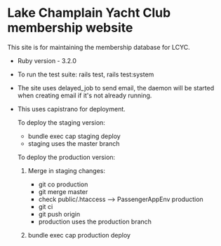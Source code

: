 # Lake Champlain Yacht Club membership website

This site is for maintaining the membership database for LCYC.


* Ruby version - 3.2.0

* To run the test suite: rails test, rails test:system

* The site uses delayed_job to send email, the daemon will be started when creating email if it's not already running.

* This uses capistrano for deployment.

  To deploy the staging version:
  
    * bundle exec cap staging deploy
    * staging uses the master branch

  To deploy the production version:

    1. Merge in staging changes:
  
       * git co production
       * git merge master
       * check public/.htaccess --> PassengerAppEnv production
       * git ci
       * git push origin
       * production uses the production branch

    2. bundle exec cap production deploy
